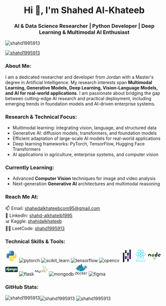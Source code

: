 <h1 align="center">Hi 👋, I'm Shahed Al-Khateeb</h1>



<h3 align="center">AI & Data Science Researcher | Python Developer | Deep Learning & Multimodal AI Enthusiast</h3>

<p align="left">
<img src="https://komarev.com/ghpvc/?username=shahd1995913&label=Profile%20views&color=0e75b6&style=flat" alt="shahd1995913" />
</p>

<p align="left">
<a href="https://github.com/ryo-ma/github-profile-trophy">
<img src="https://github-profile-trophy.vercel.app/?username=shahd1995913" alt="shahd1995913" />
</a>
</p>

<h3 align="left">About Me:</h3>
<p align="left">
I am a dedicated researcher and developer from Jordan with a Master's degree in Artificial Intelligence. My research interests span <strong>Multimodal Learning, Generative Models, Deep Learning, Vision-Language Models, and AI for real-world applications</strong>. I am passionate about bridging the gap between cutting-edge AI research and practical deployment, including emerging trends in foundation models and AI-driven enterprise systems.
</p>

<h3 align="left">Research & Technical Focus:</h3>
<ul>
<li>Multimodal learning: integrating vision, language, and structured data</li>
<li>Generative AI: diffusion models, transformers, and foundation models</li>
<li>Efficient adaptation of large-scale AI models for real-world applications</li>
<li>Deep learning frameworks: PyTorch, TensorFlow, Hugging Face Transformers</li>
<li>AI applications in agriculture, enterprise systems, and computer vision</li>
</ul>

<h3 align="left">Currently Learning:</h3>
<ul>
<li>Advanced <strong>Computer Vision</strong> techniques for image and video analysis</li>
<li>Next-generation <strong>Generative AI</strong> architectures and multimodal reasoning</li>
</ul>

<h3 align="left">Reach Me At:</h3>
<p align="left">
📫 Email: <a href="mailto:shahedalkhateebcom95@gmail.com">shahedalkhateebcom95@gmail.com</a><br>
💼 LinkedIn: <a href="https://linkedin.com/in/shahd-alkhateib1995" target="_blank">shahd-alkhateib1995</a><br>
📊 Kaggle: <a href="https://kaggle.com/shahidalkhateeb" target="_blank">shahidalkhateeb</a><br>
🧑‍💻 LeetCode: <a href="https://www.leetcode.com/shahd1995913" target="_blank">shahd1995913</a>
</p>

<h3 align="left">Technical Skills & Tools:</h3>
<p align="left">
<!-- AI & Data -->
<img src="https://raw.githubusercontent.com/devicons/devicon/master/icons/python/python-original.svg" alt="python" width="40" height="40"/> 
<img src="https://www.vectorlogo.zone/logos/pytorch/pytorch-icon.svg" alt="pytorch" width="40" height="40"/>
<img src="https://upload.wikimedia.org/wikipedia/commons/0/05/Scikit_learn_logo_small.svg" alt="scikit_learn" width="40" height="40"/>
<img src="https://www.vectorlogo.zone/logos/tensorflow/tensorflow-icon.svg" alt="tensorflow" width="40" height="40"/>
<img src="https://www.vectorlogo.zone/logos/opencv/opencv-icon.svg" alt="opencv" width="40" height="40"/>
<img src="https://raw.githubusercontent.com/devicons/devicon/2ae2a900d2f041da66e950e4d48052658d850630/icons/pandas/pandas-original.svg" alt="pandas" width="40" height="40"/>
<!-- Web & ERP -->
<img src="https://raw.githubusercontent.com/devicons/devicon/master/icons/react/react-original-wordmark.svg" alt="react" width="40" height="40"/>
<img src="https://raw.githubusercontent.com/devicons/devicon/master/icons/nodejs/nodejs-original-wordmark.svg" alt="nodejs" width="40" height="40"/>
<img src="https://raw.githubusercontent.com/devicons/devicon/master/icons/django/django-original.svg" alt="django" width="40" height="40"/>
<img src="https://www.vectorlogo.zone/logos/flask/flask-icon.svg" alt="flask" width="40" height="40"/>
<img src="https://raw.githubusercontent.com/devicons/devicon/master/icons/mysql/mysql-original-wordmark.svg" alt="mysql" width="40" height="40"/>
<img src="https://www.vectorlogo.zone/logos/mongodb/mongodb-icon.svg" alt="mongodb" width="40" height="40"/>
<img src="https://raw.githubusercontent.com/devicons/devicon/master/icons/docker/docker-original-wordmark.svg" alt="docker" width="40" height="40"/>
<img src="https://www.vectorlogo.zone/logos/figma/figma-icon.svg" alt="figma" width="40" height="40"/>
</p>

<h3 align="left">GitHub Stats:</h3>
<p>
<img align="left" src="https://github-readme-stats.vercel.app/api/top-langs?username=shahd1995913&show_icons=true&locale=en&layout=compact" alt="shahd1995913" />
<img align="center" src="https://github-readme-stats.vercel.app/api?username=shahd1995913&show_icons=true&locale=en" alt="shahd1995913" />
<img align="center" src="https://github-readme-streak-stats.herokuapp.com/?user=shahd1995913&" alt="shahd1995913" />
</p>
